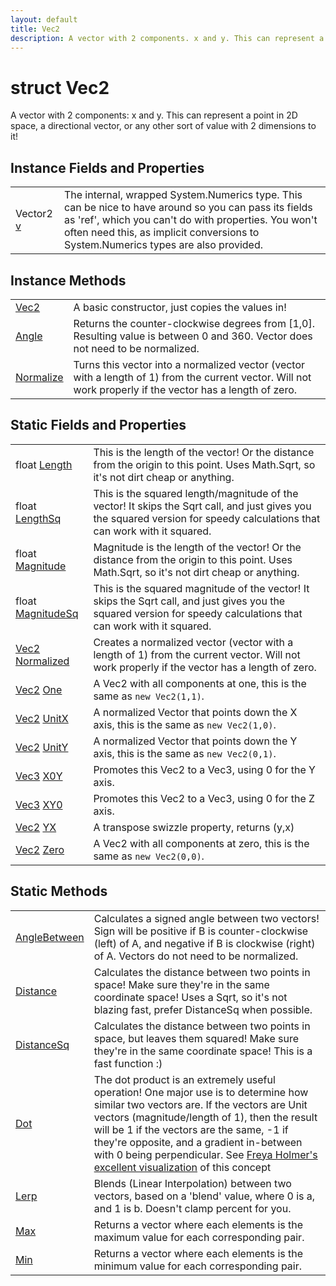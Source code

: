 ```yaml
---
layout: default
title: Vec2
description: A vector with 2 components. x and y. This can represent a point in 2D space, a directional vector, or any other sort of value with 2 dimensions to it!
---
```

# struct Vec2

A vector with 2 components: x and y. This can represent a
point in 2D space, a directional vector, or any other sort of value
with 2 dimensions to it!


## Instance Fields and Properties

|  |  |
|--|--|
|Vector2 [v]({{site.url}}/Pages/Reference/Vec2/v.html)|The internal, wrapped System.Numerics type. This can be nice to have around so you can pass its fields as 'ref', which you can't do with properties. You won't often need this, as implicit conversions to System.Numerics types are also provided.|


## Instance Methods

|  |  |
|--|--|
|[Vec2]({{site.url}}/Pages/Reference/Vec2/Vec2.html)|A basic constructor, just copies the values in!|
|[Angle]({{site.url}}/Pages/Reference/Vec2/Angle.html)|Returns the counter-clockwise degrees from [1,0]. Resulting value is between 0 and 360. Vector does not need to be normalized.|
|[Normalize]({{site.url}}/Pages/Reference/Vec2/Normalize.html)|Turns this vector into a normalized vector (vector with a length of 1) from the current vector. Will not work properly if the vector has a length of zero.|


## Static Fields and Properties

|  |  |
|--|--|
|float [Length]({{site.url}}/Pages/Reference/Vec2/Length.html)|This is the length of the vector! Or the distance from the origin to this point. Uses Math.Sqrt, so it's not dirt cheap or anything.|
|float [LengthSq]({{site.url}}/Pages/Reference/Vec2/LengthSq.html)|This is the squared length/magnitude of the vector! It skips the Sqrt call, and just gives you the squared version for speedy calculations that can work with it squared.|
|float [Magnitude]({{site.url}}/Pages/Reference/Vec2/Magnitude.html)|Magnitude is the length of the vector! Or the distance from the origin to this point. Uses Math.Sqrt, so it's not dirt cheap or anything.|
|float [MagnitudeSq]({{site.url}}/Pages/Reference/Vec2/MagnitudeSq.html)|This is the squared magnitude of the vector! It skips the Sqrt call, and just gives you the squared version for speedy calculations that can work with it squared.|
|[Vec2]({{site.url}}/Pages/Reference/Vec2.html) [Normalized]({{site.url}}/Pages/Reference/Vec2/Normalized.html)|Creates a normalized vector (vector with a length of 1) from the current vector. Will not work properly if the vector has a length of zero.|
|[Vec2]({{site.url}}/Pages/Reference/Vec2.html) [One]({{site.url}}/Pages/Reference/Vec2/One.html)|A Vec2 with all components at one, this is the same as `new Vec2(1,1)`.|
|[Vec2]({{site.url}}/Pages/Reference/Vec2.html) [UnitX]({{site.url}}/Pages/Reference/Vec2/UnitX.html)|A normalized Vector that points down the X axis, this is the same as `new Vec2(1,0)`.|
|[Vec2]({{site.url}}/Pages/Reference/Vec2.html) [UnitY]({{site.url}}/Pages/Reference/Vec2/UnitY.html)|A normalized Vector that points down the Y axis, this is the same as `new Vec2(0,1)`.|
|[Vec3]({{site.url}}/Pages/Reference/Vec3.html) [X0Y]({{site.url}}/Pages/Reference/Vec2/X0Y.html)|Promotes this Vec2 to a Vec3, using 0 for the Y axis.|
|[Vec3]({{site.url}}/Pages/Reference/Vec3.html) [XY0]({{site.url}}/Pages/Reference/Vec2/XY0.html)|Promotes this Vec2 to a Vec3, using 0 for the Z axis.|
|[Vec2]({{site.url}}/Pages/Reference/Vec2.html) [YX]({{site.url}}/Pages/Reference/Vec2/YX.html)|A transpose swizzle property, returns (y,x)|
|[Vec2]({{site.url}}/Pages/Reference/Vec2.html) [Zero]({{site.url}}/Pages/Reference/Vec2/Zero.html)|A Vec2 with all components at zero, this is the same as `new Vec2(0,0)`.|


## Static Methods

|  |  |
|--|--|
|[AngleBetween]({{site.url}}/Pages/Reference/Vec2/AngleBetween.html)|Calculates a signed angle between two vectors! Sign will be positive if B is counter-clockwise (left) of A, and negative if B is clockwise (right) of A. Vectors do not need to be normalized.|
|[Distance]({{site.url}}/Pages/Reference/Vec2/Distance.html)|Calculates the distance between two points in space! Make sure they're in the same coordinate space! Uses a Sqrt, so it's not blazing fast, prefer DistanceSq when possible.|
|[DistanceSq]({{site.url}}/Pages/Reference/Vec2/DistanceSq.html)|Calculates the distance between two points in space, but leaves them squared! Make sure they're in the same coordinate space! This is a fast function :)|
|[Dot]({{site.url}}/Pages/Reference/Vec2/Dot.html)|The dot product is an extremely useful operation! One major use is to determine how similar two vectors are. If the vectors are Unit vectors (magnitude/length of 1), then the result will be 1 if the vectors are the same, -1 if they're opposite, and a gradient in-between with 0 being perpendicular. See [Freya Holmer's excellent visualization](https://twitter.com/FreyaHolmer/status/1200807790580768768) of this concept|
|[Lerp]({{site.url}}/Pages/Reference/Vec2/Lerp.html)|Blends (Linear Interpolation) between two vectors, based on a 'blend' value, where 0 is a, and 1 is b. Doesn't clamp percent for you.|
|[Max]({{site.url}}/Pages/Reference/Vec2/Max.html)|Returns a vector where each elements is the maximum value for each corresponding pair.|
|[Min]({{site.url}}/Pages/Reference/Vec2/Min.html)|Returns a vector where each elements is the minimum value for each corresponding pair.|

